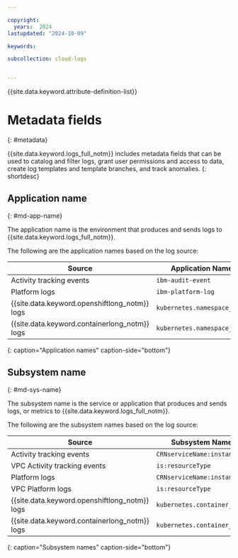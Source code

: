 ```yaml
---

copyright:
  years:  2024
lastupdated: "2024-10-09"

keywords:

subcollection: cloud-logs


---
```


{{site.data.keyword.attribute-definition-list}}


# Metadata fields
{: #metadata}

{{site.data.keyword.logs_full_notm}} includes metadata fields that can be used to catalog and filter logs, grant user permissions and access to data, create log templates and template branches, and track anomalies.
{: shortdesc}

## Application name
{: #md-app-name}

The application name is the environment that produces and sends logs to {{site.data.keyword.logs_full_notm}}.

The following are the application names based on the log source:

| Source | Application Name |
|-----|-------|
| Activity tracking events | `ibm-audit-event` |
| Platform logs | `ibm-platform-log`|
| {{site.data.keyword.openshiftlong_notm}} logs | `kubernetes.namespace_name`  |
| {{site.data.keyword.containerlong_notm}} logs | `kubernetes.namespace_name` |
{: caption="Application names" caption-side="bottom"}


## Subsystem name
{: #md-sys-name}

The subsystem name is the service or application that produces and sends logs, or metrics to {{site.data.keyword.logs_full_notm}}.

The following are the subsystem names based on the log source:

| Source | Subsystem Name |
|-----|-------|
| Activity tracking events | `CRNserviceName:instanceID` |
| VPC Activity tracking events | `is:resourceType` |
| Platform logs | `CRNserviceName:instanceID`|
| VPC Platform logs | `is:resourceType`|
| {{site.data.keyword.openshiftlong_notm}} logs | `kubernetes.container_name`  |
| {{site.data.keyword.containerlong_notm}} logs | `kubernetes.container_name`  |
{: caption="Subsystem names" caption-side="bottom"}

